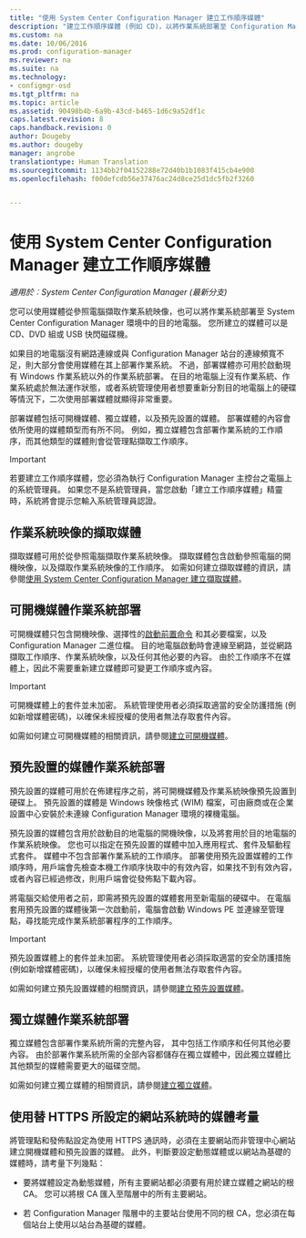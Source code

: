 ```yaml
---
title: "使用 System Center Configuration Manager 建立工作順序媒體"
description: "建立工作順序媒體 (例如 CD)，以將作業系統部署至 Configuration Manager 環境中的目的地電腦。"
ms.custom: na
ms.date: 10/06/2016
ms.prod: configuration-manager
ms.reviewer: na
ms.suite: na
ms.technology:
- configmgr-osd
ms.tgt_pltfrm: na
ms.topic: article
ms.assetid: 90498b4b-6a9b-43cd-b465-1d6c9a52df1c
caps.latest.revision: 8
caps.handback.revision: 0
author: Dougeby
ms.author: dougeby
manager: angrobe
translationtype: Human Translation
ms.sourcegitcommit: 1134bb2f04152288e72d40b1b1083f415cb4e900
ms.openlocfilehash: f00defcdb56e37476ac24d8ce25d1dc5fb2f3260


---
```

# <a name="create-task-sequence-media-with-system-center-configuration-manager"></a>使用 System Center Configuration Manager 建立工作順序媒體

*適用於︰System Center Configuration Manager (最新分支)*

您可以使用媒體從參照電腦擷取作業系統映像，也可以將作業系統部署至 System Center Configuration Manager 環境中的目的地電腦。 您所建立的媒體可以是 CD、DVD 組或 USB 快閃磁碟機。  

 如果目的地電腦沒有網路連線或與 Configuration Manager 站台的連線頻寬不足，則大部分會使用媒體在其上部署作業系統。 不過，部署媒體亦可用於啟動現有 Windows 作業系統以外的作業系統部署。 在目的地電腦上沒有作業系統、作業系統處於無法運作狀態，或者系統管理使用者想要重新分割目的地電腦上的硬碟等情況下，二次使用部署媒體就顯得非常重要。  

 部署媒體包括可開機媒體、獨立媒體，以及預先設置的媒體。 部署媒體的內容會依所使用的媒體類型而有所不同。 例如，獨立媒體包含部署作業系統的工作順序，而其他類型的媒體則會從管理點擷取工作順序。  

> [!IMPORTANT]  
>  若要建立工作順序媒體，您必須為執行 Configuration Manager 主控台之電腦上的系統管理員。 如果您不是系統管理員，當您啟動「建立工作順序媒體」精靈時，系統將會提示您輸入系統管理員認證。  

##  <a name="a-namebkmkplancapturemediaa-capture-media-for-operating-system-images"></a><a name="BKMK_PlanCaptureMedia"></a> 作業系統映像的擷取媒體  
 擷取媒體可用於從參照電腦擷取作業系統映像。 擷取媒體包含啟動參照電腦的開機映像，以及擷取作業系統映像的工作順序。 如需如何建立擷取媒體的資訊，請參閱[使用 System Center Configuration Manager 建立擷取媒體](create-capture-media.md)。  

##  <a name="a-namebkmkplanbootablemediaa-bootable-media-operating-system-deployments"></a><a name="BKMK_PlanBootableMedia"></a> 可開機媒體作業系統部署  
 可開機媒體只包含開機映像、選擇性的[啟動前置命令](../understand/prestart-commands-for-task-sequence-media.md) 和其必要檔案，以及 Configuration Manager 二進位檔。 目的地電腦啟動時會連線至網路，並從網路擷取工作順序、作業系統映像，以及任何其他必要的內容。 由於工作順序不在媒體上，因此不需要重新建立媒體即可變更工作順序或內容。  

> [!IMPORTANT]  
>  可開機媒體上的套件並未加密。 系統管理使用者必須採取適當的安全防護措施 (例如新增媒體密碼)，以確保未經授權的使用者無法存取套件內容。  

 如需如何建立可開機媒體的相關資訊，請參閱[建立可開機媒體](create-bootable-media.md)。  

##  <a name="a-namebkmkplanprestagedmediaa-prestaged-media-operating-system-deployments"></a><a name="BKMK_PlanPrestagedMedia"></a> 預先設置的媒體作業系統部署  
 預先設置的媒體可用於在佈建程序之前，將可開機媒體及作業系統映像預先設置到硬碟上。 預先設置的媒體是 Windows 映像格式 (WIM) 檔案，可由廠商或在企業設置中心安裝於未連線 Configuration Manager 環境的裸機電腦。  

 預先設置的媒體包含用於啟動目的地電腦的開機映像，以及將套用於目的地電腦的作業系統映像。 您也可以指定在預先設置的媒體中加入應用程式、套件及驅動程式套件。 媒體中不包含部署作業系統的工作順序。 部署使用預先設置媒體的工作順序時，用戶端會先檢查本機工作順序快取中的有效內容，如果找不到有效內容，或者內容已經過修改，則用戶端會從發佈點下載內容。  

 將電腦交給使用者之前，即需將預先設置的媒體套用至新電腦的硬碟中。 在電腦套用預先設置的媒體後第一次啟動前，電腦會啟動 Windows PE 並連線至管理點，尋找能完成作業系統部署程序的工作順序。  

> [!IMPORTANT]  
>  預先設置媒體上的套件並未加密。 系統管理使用者必須採取適當的安全防護措施 (例如新增媒體密碼)，以確保未經授權的使用者無法存取套件內容。  

 如需如何建立預先設置媒體的相關資訊，請參閱[建立預先設置媒體](create-prestaged-media.md)。  

##  <a name="a-namebkmkplanstandalonemediaa-stand-alone-media-operating-system-deployments"></a><a name="BKMK_PlanStandaloneMedia"></a> 獨立媒體作業系統部署  
 獨立媒體包含部署作業系統所需的完整內容， 其中包括工作順序和任何其他必要內容。 由於部署作業系統所需的全部內容都儲存在獨立媒體中，因此獨立媒體比其他類型的媒體需要更大的磁碟空間。  

 如需如何建立獨立媒體的相關資訊，請參閱[建立獨立媒體](create-stand-alone-media.md)。  

## <a name="media-considerations-when-using-site-systems-configured-for-https"></a>使用替 HTTPS 所設定的網站系統時的媒體考量  
 將管理點和發佈點設定為使用 HTTPS 通訊時，必須在主要網站而非管理中心網站建立開機媒體和預先設置的媒體。 此外，判斷要設定動態媒體或以網站為基礎的媒體時，請考量下列幾點：  

-   要將媒體設定為動態媒體，所有主要網站都必須要有用於建立媒體之網站的根 CA。 您可以將根 CA 匯入至階層中的所有主要網站。  

-   若 Configuration Manager 階層中的主要站台使用不同的根 CA，您必須在每個站台上使用以站台為基礎的媒體。  



<!--HONumber=Nov16_HO1-->


